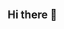 ## Hi there 👋

<!--
**beckyzh3/beckyzh3** is a ✨ _special_ ✨ repository because its `README.md` (this file) appears on your GitHub profile.

Here are some ideas to get you started:

- 🌱 I’m currently learning Racket
- 👯 I’m looking to collaborate on super cool and fun projects
- 📫 How to reach me: zhengbecky05@gmail.com
- 😄 Pronouns: she/her